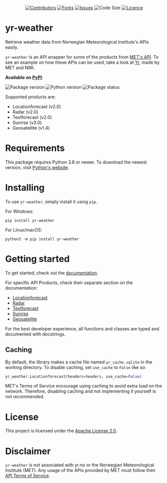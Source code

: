 <div align="center">

<a href="https://github.com/ZeroWave022/yr-weather/graphs/contributors">![Contributors](https://img.shields.io/github/contributors/ZeroWave022/yr-weather)</a>
<a href="https://github.com/ZeroWave022/yr-weather/network/members">![Forks](https://img.shields.io/github/forks/ZeroWave022/yr-weather)</a>
<a href="https://github.com/ZeroWave022/yr-weather/issues">![Issues](https://img.shields.io/github/issues/ZeroWave022/yr-weather)</a>
<a>![Code Size](https://img.shields.io/github/languages/code-size/ZeroWave022/yr-weather)</a>
<a href="https://github.com/ZeroWave022/yr-weather/blob/main/LICENSE">![Licence](https://img.shields.io/github/license/ZeroWave022/yr-weather)</a>

</div>

# yr-weather

Retrieve weather data from Norwegian Meteorological Institute's APIs easily.

`yr-weather` is an API wrapper for some of the products from [MET's API](https://api.met.no/).
To see an example on how these APIs can be used, take a look at [Yr](https://www.yr.no/), made by MET and NRK.

**Available on [PyPI](https://pypi.org/project/yr-weather)**:

![Package version](https://img.shields.io/pypi/v/yr-weather)
![Python version](https://img.shields.io/pypi/pyversions/yr-weather)
![Package status](https://img.shields.io/pypi/status/yr-weather)

Supported products are:

- Locationforecast (v2.0)
- Radar (v2.0)
- Textforecast (v2.0)
- Sunrise (v3.0)
- Geosatellite (v1.4)

# Requirements

This package requires Python 3.8 or newer.
To download the newest version, visit [Python's website](https://www.python.org/downloads/).

# Installing

To use `yr-weather`, simply install it using `pip`.

For Windows:

```console
pip install yr-weather
```

For Linux/macOS:

```console
python3 -m pip install yr-weather
```

# Getting started

To get started, check out the [documentation](https://yr-weather.readthedocs.io/en/latest/gettingstarted.html).

For specific API Products, check their separate section on the documentation:

- [Locationforecast](https://yr-weather.readthedocs.io/en/latest/locationforecast/index.html)
- [Radar](https://yr-weather.readthedocs.io/en/latest/radar/index.html)
- [Textforecast](https://yr-weather.readthedocs.io/en/latest/textforecast/index.html)
- [Sunrise](https://yr-weather.readthedocs.io/en/latest/sunrise/index.html)
- [Geosatellite](https://yr-weather.readthedocs.io/en/latest/geosatellite/index.html)

For the best developer experience, all functions and classes are typed and documented with docstrings.

## Caching

By default, the library makes a cache file named `yr_cache.sqlite` in the working directory.
To disable caching, set `use_cache` to `False` like so:

```py
yr_weather.Locationforecast(headers=headers, use_cache=False)
```

MET's Terms of Service encourage using caching to avoid extra load on the network. Therefore, disabling caching and not implementing it yourself is not recommended.

# License

This project is licensed under the [Apache License 2.0](https://github.com/ZeroWave022/yr-weather/blob/main/LICENSE).

# Disclaimer

`yr-weather` is not associated with yr.no or the Norwegian Meteorological Institute (MET).
Any usage of the APIs provided by MET must follow their [API Terms of Service](https://api.met.no/doc/TermsOfService).
